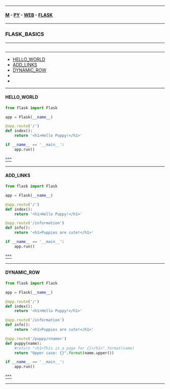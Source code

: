 
---

#### [M](https://github.com/ttltrk/TTT/blob/master/menu.md) - [PY](https://github.com/ttltrk/TTT/blob/master/PY/PY.md) - [WEB](https://github.com/ttltrk/TTT/blob/master/PY/WEB/WEB.md) - [FLASK](https://github.com/ttltrk/TTT/blob/master/PY/WEB/FLASK/FLASK.md)

---

### FLASK_BASICS

---

```

```

---

* [HELLO_WORLD](#HELLO_WORLD)
* [ADD_LINKS](#ADD_LINKS)
* [DYNAMIC_ROW](#DYNAMIC_ROW)
* []()
* []()

---

#### HELLO_WORLD

```py
from flask import Flask

app = Flask(__name__)

@app.route('/')
def index():
    return '<h1>Hello Puppy!</h1>'

if __name__ == '__main__':
    app.run()
```

[^^^](#FLASK_BASICS)

---

#### ADD_LINKS

```py
from flask import Flask

app = Flask(__name__)

@app.route('/')
def index():
    return '<h1>Hello Puppy!</h1>'

@app.route('/information')
def info():
    return '<h1>Puppies are cute!</h1>'

if __name__ == '__main__':
    app.run()
```

[^^^](#FLASK_BASICS)

---

#### DYNAMIC_ROW

```py
from flask import Flask

app = Flask(__name__)

@app.route('/')
def index():
    return '<h1>Hello Puppy!</h1>'

@app.route('/information')
def info():
    return '<h1>Puppies are cute!</h1>'

@app.route('/puppy/<name>')
def puppy(name):
    #return "<h1>This is a page for {}</h1>".format(name)
    return "Upper case: {}".format(name.upper())

if __name__ == '__main__':
    app.run()
```

[^^^](#FLASK_BASICS)

---
